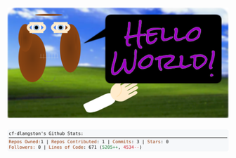 <!-- 
Version 3.0.25
Built Mon Jul 15 2024 05:30:50 GMT+0000 (Coordinated Universal Time)
-->

<h1 align="center">
  <a href="https://github.com/cf-dlangston/cf-dlangston/tree/master/src" title="Click to View Source">
    <picture width="100%" alt="Dylan">
      <source media="(prefers-color-scheme: dark)" srcset="dylan-dark.svg?version=3.0.25">
      <img src="dylan-light.svg?version=3.0.25" alt="Dylan">
    </picture>
  </a>
</h1>

<div align="center">
  <picture width="100%" alt="Profile Info and Stats">
    <source media="(prefers-color-scheme: dark)" srcset="stats-dark.svg?version=3.0.25">
    <img src="stats-light.svg?version=3.0.25" alt="Profile Info and Stats">
  </picture>
</div>
